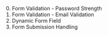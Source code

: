 0. Form Validation - Password Strength
1. Form Validation - Email Validation
2. Dynamic Form Field
3. Form Submission Handling